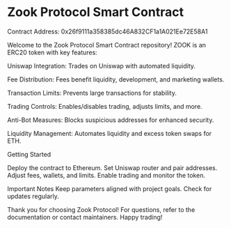 #  Zook Protocol Smart Contract

Contract Address: 0x26f9111a358385dc46A832CF1a1A021Ee72E58A1

Welcome to the Zook Protocol Smart Contract repository! ZOOK is an ERC20 token with key features:

Uniswap Integration: Trades on Uniswap with automated liquidity.

Fee Distribution: Fees benefit liquidity, development, and marketing wallets.

Transaction Limits: Prevents large transactions for stability.

Trading Controls: Enables/disables trading, adjusts limits, and more.

Anti-Bot Measures: Blocks suspicious addresses for enhanced security.

Liquidity Management: Automates liquidity and excess token swaps for ETH.

Getting Started

Deploy the contract to Ethereum.
Set Uniswap router and pair addresses.
Adjust fees, wallets, and limits.
Enable trading and monitor the token.

Important Notes
Keep parameters aligned with project goals.
Check for updates regularly.

Thank you for choosing Zook Protocol! For questions, refer to the documentation or contact maintainers. Happy trading!
